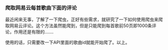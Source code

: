 ### 爬取网易云每首歌曲下面的评论

最近闲来无事，了解了一下爬虫，正好有些需求，就研究了一下如何使用爬虫来爬取网易云评论。这个方法虽然能爬到，但是只能爬到每首歌前50页即1000条评论，作用还是有限的.......

使用的话，只需要改一下API里面的歌曲id就能开始爬了。以上。

